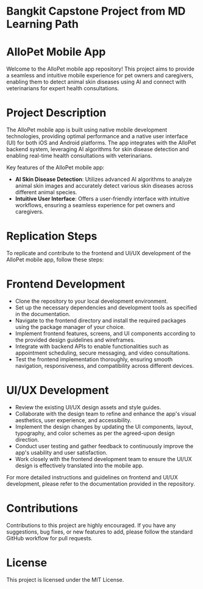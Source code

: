 
# Bangkit Capstone Project from MD Learning Path

# AlloPet Mobile App
Welcome to the AlloPet mobile app repository! This project aims to provide a seamless and intuitive mobile experience for pet owners and caregivers, enabling them to detect animal skin diseases using AI and connect with veterinarians for expert health consultations.

# Project Description
The AlloPet mobile app is built using native mobile development technologies, providing optimal performance and a native user interface (UI) for both iOS and Android platforms. The app integrates with the AlloPet backend system, leveraging AI algorithms for skin disease detection and enabling real-time health consultations with veterinarians.

Key features of the AlloPet mobile app:

* **AI Skin Disease Detection**: Utilizes advanced AI algorithms to analyze animal skin images and accurately detect various skin diseases across different animal species.
* **Intuitive User Interface**: Offers a user-friendly interface with intuitive workflows, ensuring a seamless experience for pet owners and caregivers.

# Replication Steps
To replicate and contribute to the frontend and UI/UX development of the AlloPet mobile app, follow these steps:

# Frontend Development
* Clone the repository to your local development environment.
* Set up the necessary dependencies and development tools as specified in the documentation.
* Navigate to the frontend directory and install the required packages using the package manager of your choice.
* Implement frontend features, screens, and UI components according to the provided design guidelines and wireframes.
* Integrate with backend APIs to enable functionalities such as appointment scheduling, secure messaging, and video consultations.
* Test the frontend implementation thoroughly, ensuring smooth navigation, responsiveness, and compatibility across different devices.

# UI/UX Development
* Review the existing UI/UX design assets and style guides.
* Collaborate with the design team to refine and enhance the app's visual aesthetics, user experience, and accessibility.
* Implement the design changes by updating the UI components, layout, typography, and color schemes as per the agreed-upon design direction.
* Conduct user testing and gather feedback to continuously improve the app's usability and user satisfaction.
* Work closely with the frontend development team to ensure the UI/UX design is effectively translated into the mobile app.

For more detailed instructions and guidelines on frontend and UI/UX development, please refer to the documentation provided in the repository.

# Contributions
Contributions to this project are highly encouraged. If you have any suggestions, bug fixes, or new features to add, please follow the standard GitHub workflow for pull requests.

# License
This project is licensed under the MIT License.
